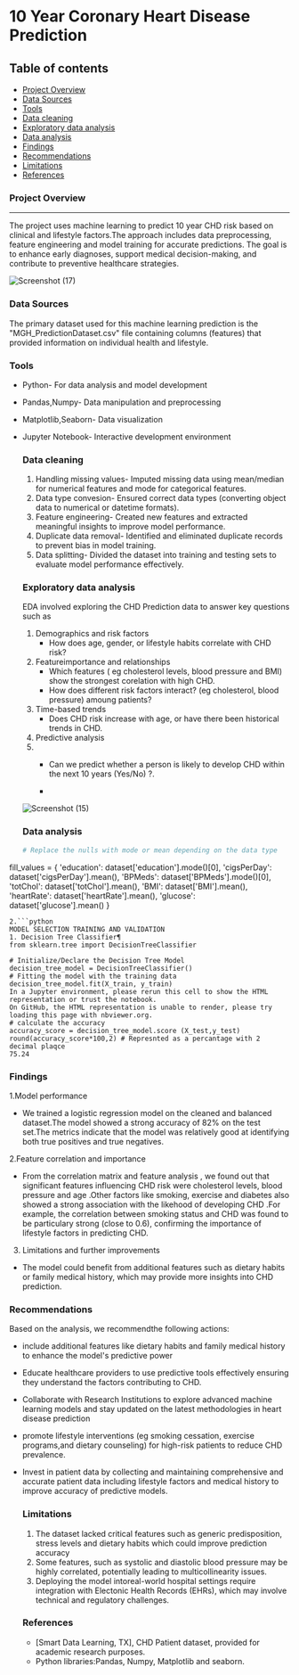 # 10 Year Coronary Heart Disease Prediction

## Table of contents

- [Project Overview](#project-overview)
- [Data Sources](#data-sources)
- [Tools](#tools)
- [Data cleaning](#data-cleaning)
- [Exploratory data analysis](#exploratory-data-analysis)
- [Data analysis](#data-analysis)
- [Findings](#findings)
- [ Recommendations](#recommendations)
- [Limitations](#limitations)
- [References](#references)

### Project Overview
---

The project uses machine learning to predict 10 year CHD risk based on clinical and lifestyle factors.The approach includes data preprocessing, feature engineering and model training for accurate predictions. The goal is to enhance early diagnoses, support medical decision-making, and contribute to preventive  healthcare strategies.



![Screenshot (17)](https://github.com/user-attachments/assets/3993a4ad-4cc4-4afb-b409-0f21a5182b97)

### Data Sources

The primary dataset used for this machine learning prediction is the "MGH_PredictionDataset.csv" file containing columns (features) that provided information on individual health and lifestyle.

### Tools

- Python- For data analysis and model development
- Pandas,Numpy- Data manipulation and preprocessing
- Matplotlib,Seaborn- Data visualization
- Jupyter Notebook- Interactive development environment

  ### Data cleaning

  1. Handling missing values- Imputed missing data using mean/median for numerical features and mode for categorical features.
  2. Data type convesion- Ensured correct data types (converting object data to numerical or datetime formats).
  3. Feature engineering- Created new features and extracted meaningful insights to improve model performance.
  4. Duplicate data removal- Identified and eliminated duplicate records to prevent bias in model training.
  5. Data splitting- Divided the dataset into training and testing sets to evaluate model performance effectively.
 
  ### Exploratory data analysis

  EDA involved exploring the CHD Prediction data to answer key questions such as
  1. Demographics and risk factors
     - How does age, gender, or lifestyle habits correlate with CHD risk?
  2. Featureimportance and relationships
     - Which features ( eg cholesterol levels, blood pressure and BMI) show the strongest corelation with high CHD.
     - How does different risk factors interact? (eg cholesterol, blood pressure) amoung patients?
  3. Time-based trends
     - Does CHD risk increase with age, or have there been historical trends in CHD.
  4. Predictive analysis
  5. - Can we predict whether a person is likely to develop CHD within the next 10 years (Yes/No) ?.
    
     - 
    ![Screenshot (15)](https://github.com/user-attachments/assets/6a09929c-e95e-43d3-af4a-0d66e1a9a9b8)

    ### Data analysis

  ```python
  # Replace the nulls with mode or mean depending on the data type
fill_values = {
'education': dataset['education'].mode()[0],
'cigsPerDay': dataset['cigsPerDay'].mean(),
'BPMeds': dataset['BPMeds'].mode()[0],
'totChol': dataset['totChol'].mean(),
'BMI': dataset['BMI'].mean(),
'heartRate': dataset['heartRate'].mean(),
'glucose': dataset['glucose'].mean()
}
```
2.```python
MODEL SELECTION TRAINING AND VALIDATION
1. Decision Tree Classifier¶
from sklearn.tree import DecisionTreeClassifier

# Initialize/Declare the Decision Tree Model
decision_tree_model = DecisionTreeClassifier()
# Fitting the model with the training data
decision_tree_model.fit(X_train, y_train)
In a Jupyter environment, please rerun this cell to show the HTML representation or trust the notebook.
On GitHub, the HTML representation is unable to render, please try loading this page with nbviewer.org.
# calculate the accuracy
accuracy_score = decision_tree_model.score (X_test,y_test)
round(accuracy_score*100,2) # Represnted as a percantage with 2 decimal plaqce
75.24
```

  ### Findings

  1.Model performance
  - We trained a logistic regression model on the cleaned and balanced dataset.The model showed a strong accuracy of 82% on the test set.The metrics indicate that the model was relatively good at identifying both true positives and true negatives.
    
  2.Feature correlation and importance
  - From the correlation matrix and feature analysis , we found out that significant features influencing CHD risk were cholesterol levels, blood pressure and age .Other factors like smoking, exercise and diabetes also showed a strong association with the likehood of developing CHD .For example, the correlation between smoking status and CHD was found to be particulary strong (close to 0.6), confirming the importance  of lifestyle factors in predicting CHD.
    
  3. Limitations and further improvements
  - The model could benefit from additional features such as dietary habits or family medical history, which may provide more insights into CHD prediction.

### Recommendations

Based on the analysis, we recommendthe following actions:
- include additional features like dietary habits and family medical history to enhance the model's predictive power
- Educate healthcare providers to use predictive tools effectively ensuring they understand the factors contributing to CHD.
- Collaborate with Research Institutions to explore advanced machine learning models and stay updated on the latest methodologies in heart disease prediction
- promote lifestyle interventions (eg smoking cessation, exercise programs,and dietary counseling) for high-risk patients to reduce CHD prevalence.
- Invest in patient data by collecting and maintaining comprehensive and accurate patient data including lifestyle factors and medical history to improve accuracy of predictive models.

  ### Limitations

  1. The dataset lacked critical features such as generic predisposition, stress levels and dietary habits which could improve prediction accuracy
  2. Some features, such as systolic and diastolic blood pressure may be highly correlated, potentially leading to multicollinearity issues.
  3. Deploying the model intoreal-world hospital settings require integration with Electonic Health Records (EHRs), which may involve technical and regulatory challenges.
 
  ### References

   - [Smart Data Learning, TX], CHD Patient dataset, provided for academic research purposes.
   - Python libraries:Pandas, Numpy, Matplotlib and seaborn.
     

  

    
  

